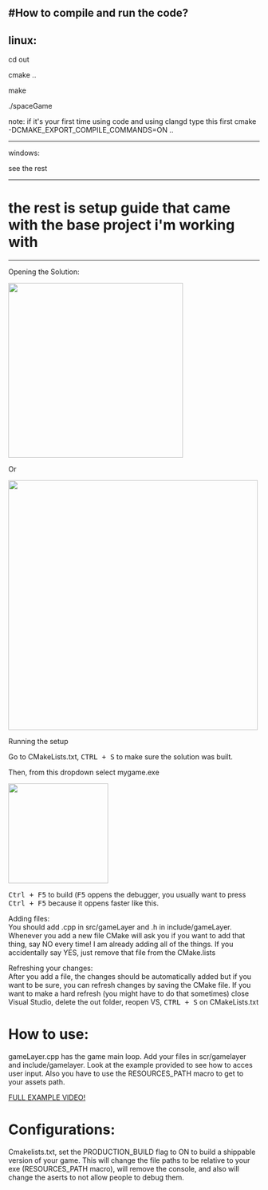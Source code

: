 #How to compile and run the code?
---

<h2>linux:</h2>

cd out

cmake ..

make

./spaceGame

note:
if it's your first time using code and using clangd type this first
cmake -DCMAKE_EXPORT_COMPILE_COMMANDS=ON ..

---

windows:

see the rest



---

# the rest is setup guide that came with the base project i'm working with

---
<p>Opening the Solution:</p> 

<img src="https://raw.githubusercontent.com/meemknight/photos/master/llge1.gif" width="350">

Or

<img src="https://raw.githubusercontent.com/meemknight/photos/master/llge2.gif" width="500">

Running the setup

Go to CMakeLists.txt, <kbd>CTRL + S</kbd> to make sure the solution was built.

Then, from this dropdown select mygame.exe

<img src="https://raw.githubusercontent.com/meemknight/photos/master/llge3.gif" width="200">

<kbd>Ctrl + F5</kbd> to build (<kbd>F5</kbd> oppens the debugger, you usually want to press <kbd>Ctrl + F5</kbd> because it oppens faster like this.

<p>Adding files:<br>
You should add .cpp in src/gameLayer and .h in include/gameLayer. Whenever you add a new file CMake will ask you if you want to add that thing, say NO every time! I am already adding all of the things.
If you accidentally say YES, just remove that file from the CMake.lists
</p>

<p>Refreshing your changes:<br>
After you add a file, the changes should be automatically added but if you want to be sure, you can refresh changes by saving the CMake file. If you want to make a hard refresh (you might have to do that sometimes) close Visual Studio, delete the out folder, reopen VS, <kbd>CTRL + S</kbd> on CMakeLists.txt</p>


# How to use:

  gameLayer.cpp has the game main loop. Add your files in scr/gamelayer and include/gamelayer.
  Look at the example provided to see how to acces user input.
  Also you have to use the RESOURCES_PATH macro to get to your assets path.

  [FULL EXAMPLE VIDEO!](https://www.youtube.com/watch?v=zJoXMfCI9LM)
  
# Configurations:


  Cmakelists.txt, set the PRODUCTION_BUILD flag to ON to build a shippable version of your game. This will change the file paths to be relative to your exe (RESOURCES_PATH macro), will remove the console, and also will change the aserts to not allow people to debug them.
